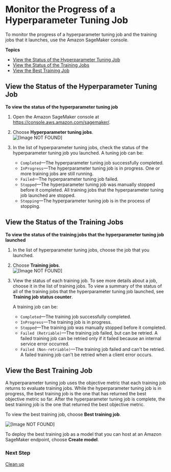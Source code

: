 # Monitor the Progress of a Hyperparameter Tuning Job<a name="automatic-model-tuning-monitor"></a>

To monitor the progress of a hyperparameter tuning job and the training jobs that it launches, use the Amazon SageMaker console\.

**Topics**
+ [View the Status of the Hyperparameter Tuning Job](#automatic-model-tuning-monitor-tuning)
+ [View the Status of the Training Jobs](#automatic-model-tuning-monitor-training)
+ [View the Best Training Job](#automatic-model-tuning-best-training-job)

## View the Status of the Hyperparameter Tuning Job<a name="automatic-model-tuning-monitor-tuning"></a>

**To view the status of the hyperparameter tuning job**

1. Open the Amazon SageMaker console at [https://console\.aws\.amazon\.com/sagemaker/](https://console.aws.amazon.com/sagemaker/)\.

1. Choose **Hyperparameter tuning jobs**\.  
![\[Image NOT FOUND\]](http://docs.aws.amazon.com/sagemaker/latest/dg/images/console-tuning-jobs.png)

1. In the list of hyperparameter tuning jobs, check the status of the hyperparameter tuning job you launched\. A tuning job can be:
   + `Completed`—The hyperparameter tuning job successfully completed\.
   + `InProgress`—The hyperparameter tuning job is in progress\. One or more training jobs are still running\.
   + `Failed`—The hyperparameter tuning job failed\.
   + `Stopped`—The hyperparameter tuning job was manually stopped before it completed\. All training jobs that the hyperparameter tuning job launched are stopped\.
   + `Stopping`—The hyperparameter tuning job is in the process of stopping\.

## View the Status of the Training Jobs<a name="automatic-model-tuning-monitor-training"></a>

**To view the status of the training jobs that the hyperparameter tuning job launched**

1. In the list of hyperparameter tuning jobs, choose the job that you launched\.

1. Choose **Training jobs**\.  
![\[Image NOT FOUND\]](http://docs.aws.amazon.com/sagemaker/latest/dg/images/hyperparameter-training-jobs.png)

1. View the status of each training job\. To see more details about a job, choose it in the list of training jobs\. To view a summary of the status of all of the training jobs that the hyperparameter tuning job launched, see **Training job status counter**\.

   A training job can be:
   + `Completed`—The training job successfully completed\.
   + `InProgress`—The training job is in progress\.
   + `Stopped`—The training job was manually stopped before it completed\.
   + `Failed (Retriable)`—The training job failed, but can be retried\. A failed training job can be retried only if it failed because an internal service error occurred\.
   + `Failed (Non-retriable)`—The training job failed and can't be retried\. A failed training job can't be retried when a client error occurs\.

## View the Best Training Job<a name="automatic-model-tuning-best-training-job"></a>

A hyperparameter tuning job uses the objective metric that each training job returns to evaluate training jobs\. While the hyperparameter tuning job is in progress, the best training job is the one that has returned the best objective metric so far\. After the hyperparameter tuning job is complete, the best training job is the one that returned the best objective metric\.

To view the best training job, choose **Best training job**\.

![\[Image NOT FOUND\]](http://docs.aws.amazon.com/sagemaker/latest/dg/images/best-training-job.png)

To deploy the best training job as a model that you can host at an Amazon SageMaker endpoint, choose **Create model**\.

### Next Step<a name="automatic-model-tuning-ex-next-cleanup"></a>

[Clean up](automatic-model-tuning-ex-cleanup.md)